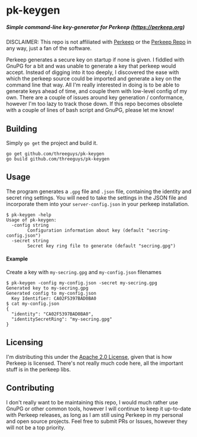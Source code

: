 # pk-keygen
##### Simple command-line key-generator for Perkeep (https://perkeep.org)

DISCLAIMER: This repo is not affiliated with [Perkeep](https://perkeep.org) or the [Perkeep Repo](https://github.com/perkeep/perkeep) in any way, just a fan of the software.

Perkeep generates a secure key on startup if none is given. I fiddled with GnuPG for 
a bit and was unable to generate a key that perkeep would accept. Instead of digging into
it too deeply, I discovered the ease with which the perkeep source could be imported
and generate a key on the command line that way. All I'm really interested in doing is
to be able to generate keys ahead of time, and couple them with low-level config of
my own. There are a couple of issues around key generation / conformance, however I'm
too lazy to track those down. If this repo becomes obsolete with a couple of lines 
of bash script and GnuPG, please let me know!

## Building

Simply `go get` the project and build it.

```
go get github.com/threeguys/pk-keygen
go build github.com/threeguys/pk-keygen
```

## Usage

The program generates a `.gpg` file and `.json` file, containing the identity and
secret ring settings. You will need to take the settings in the JSON file and incorporate
them into your `server-config.json` in your perkeep installation.

```
$ pk-keygen -help
Usage of pk-keygen:
  -config string
    	Configuration information about key (default "secring-config.json")
  -secret string
    	Secret key ring file to generate (default "secring.gpg")
```

#### Example

Create a key with `my-secring.gpg` and `my-config.json` filenames

```
$ pk-keygen -config my-config.json -secret my-secring.gpg
Generated key to my-secring.gpg
Generated config to my-config.json
  Key Identifier: CA02F5397BAD0BA0
$ cat my-config.json
{
  "identity": "CA02F5397BAD0BA0",
  "identitySecretRing": "my-secring.gpg"
}
```

## Licensing
I'm distributing this under the [Apache 2.0 License](https://www.apache.org/licenses/LICENSE-2.0), given
that is how Perkeep is licensed. There's not really much code here, all the important stuff is
in the perkeep libs.

## Contributing
I don't really want to be maintaining this repo, I would much rather use GnuPG or other
common tools, however I will continue to keep it up-to-date with Perkeep releases, as long as
I am still using Perkeep in my personal and open source projects. Feel free to submit PRs or
Issues, however they will not be a top priority.
